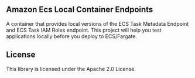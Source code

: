 ## Amazon Ecs Local Container Endpoints

A container that provides local versions of the ECS Task Metadata Endpoint and ECS Task IAM Roles endpoint. This project will help you test applications locally before you deploy to ECS/Fargate.

## License

This library is licensed under the Apache 2.0 License. 
